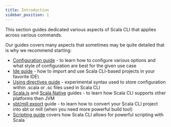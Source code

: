 ```yaml
---
title: Introduction
sidebar_position: 1
---
```


This section guides dedicated various aspects of Scala CLI that applies across various commands.

Our guides covers many aspects that sometimes may be quite detailed that is why we recommend starting:
 - [Configuration guide](./configuration.md) - to learn how to configure various options and what style of configuration are best for the given use case
 - [Ide guide](./ide.md) - how to import and use Scala CLI-based projects in your favorite IDE\
 - [Using directives guide](./using-directives.md) - experimental syntax used to store configuration within .scala or .sc files used in Scala CLI
 - [Scala.js](./scala-js.md) and [Scala Native](./scala-native.md) guides - to learn how Scala CLI supports other platforms then JVM
 - [sbt/mill export](./sbt-mill.md) guide - to learn how to convert your Scala CLI project into sbt or mill (when you need more powerful build tool)
 - [Scripting guide](./scripts.md) covers how Scala CLI allows for powerful scripting with Scala
`